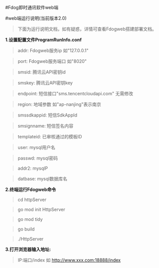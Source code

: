 #Fdog即时通讯软件web端

#web端运行说明(当前版本2.0)

>	下面为运行说明文档，如有疑惑，详情可查看Fdogweb搭建部署文档。

**1.设置配置文件ProgramRunInfo.conf**

>	addr:  			Fdogweb服务ip 如"127.0.0.1"

>	port:  			Fdogweb服务端口 如"8020"

>	smsid:  		腾讯云API密钥id

>	smskey:			腾讯云API密钥key

>	endpoint: 		短信接口"sms.tencentcloudapi.com" 无需修改

>	region: 		地域参数   如"ap-nanjing"表示南京

>	smssdkappid: 	短信SdkAppId

>	smsignname: 	短信签名内容

>	templateid: 	已审核通过的模板ID

>	user:			mysql用户名
	
>	passwd:			mysql密码

>	addr2:			mysqlP

>	datbase:		mysql数据库名

**2.终端运行Fdogweb命令**

> cd httpServer

> go mod init HttpServer

> go mod tidy

> go build

> ./HttpServer


**3.打开浏览器输入地址:**
> IP:端口/index
>如 http://www.xxx.com:18888/index
